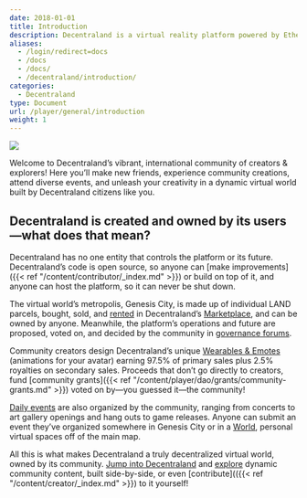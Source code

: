 ```yaml
---
date: 2018-01-01
title: Introduction
description: Decentraland is a virtual reality platform powered by Ethereum.
aliases:
  - /login/redirect=docs
  - /docs
  - /docs/
  - /decentraland/introduction/
categories:
  - Decentraland
type: Document
url: /player/general/introduction
weight: 1
---
```


<img src="/images/players/Homepage.png"/>

Welcome to Decentraland’s vibrant, international community of creators & explorers! Here you’ll make new friends, experience community creations, attend diverse events, and unleash your creativity in a dynamic virtual world built by Decentraland citizens like you.

## Decentraland is created and owned by its users—what does that mean?

Decentraland has no one entity that controls the platform or its future. Decentraland’s code is open source, so anyone can [make improvements]({{< ref "/content/contributor/_index.md" >}}) or build on top of it, and anyone can host the platform, so it can never be shut down.

The virtual world’s metropolis, Genesis City, is made up of individual LAND parcels, bought, sold, and [rented](https://decentraland.org/blog/announcements/land-rentals-become-an-easy-process-via-decentraland-s-marketplace) in Decentraland’s [Marketplace](https://market.decentraland.org/), and can be owned by anyone. Meanwhile, the platform’s operations and future are proposed, voted on, and decided by the community in [governance forums](https://governance.decentraland.org/).

Community creators design Decentraland’s unique [Wearables & Emotes](https://market.decentraland.org/browse?assetType=item&section=wearables&vendor=decentraland&page=1&sortBy=newest) (animations for your avatar) earning 97.5% of primary sales plus 2.5% royalties on secondary sales. Proceeds that don’t go directly to creators, fund [community grants]({{< ref "/content/player/dao/grants/community-grants.md" >}}) voted on by—you guessed it—the community!

[Daily events](https://events.decentraland.org/) are also organized by the community, ranging from concerts to art gallery openings and hang outs to game releases. Anyone can submit an event they’ve organized somewhere in Genesis City or in a [World](https://decentraland.org/blog/announcements/introducing-decentraland-worlds-beta-your-own-3d-space-in-the-metaverse), personal virtual spaces off of the main map.

All this is what makes Decentraland a truly decentralized virtual world, owned by its community. [Jump into Decentraland](https://play.decentraland.org) and [explore](https://places.decentraland.org/) dynamic community content, built side-by-side, or even [contribute](({{< ref "/content/creator/_index.md" >}}) to it yourself!
